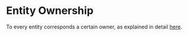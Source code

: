# Entity Ownership

To every entity corresponds a certain owner, as explained in detail [here](/entities-general/ownership.md).
